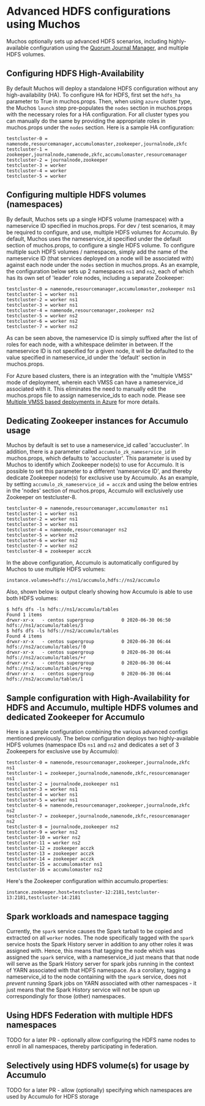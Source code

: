 # Advanced HDFS configurations using Muchos
Muchos optionally sets up advanced HDFS scenarios, including highly-available configuration using the [Quorum Journal Manager](https://hadoop.apache.org/docs/current/hadoop-project-dist/hadoop-hdfs/HDFSHighAvailabilityWithQJM.html), and multiple HDFS volumes.

## Configuring HDFS High-Availability
By default Muchos will deploy a standalone HDFS configuration without any high-availability (HA). To configure HA for HDFS, first set the `hdfs_ha` parameter to True in muchos.props. Then, when using `azure` cluster type, the Muchos `launch` step pre-populates the `nodes` section in muchos.props with the necessary roles for a HA configuration. For all cluster types you can manually do the same by providing the appropriate roles in muchos.props under the `nodes` section. Here is a sample HA configuration:
```
testcluster-0 = namenode,resourcemanager,accumulomaster,zookeeper,journalnode,zkfc
testcluster-1 = zookeeper,journalnode,namenode,zkfc,accumulomaster,resourcemanager
testcluster-2 = journalnode,zookeeper
testcluster-3 = worker
testcluster-4 = worker
testcluster-5 = worker
```

## Configuring multiple HDFS volumes (namespaces)
By default, Muchos sets up a single HDFS volume (namespace) with a nameservice ID specified in muchos.props. For dev / test scenarios, it may be required to configure, and use, multiple HDFS volumes for Accumulo.
By default, Muchos uses the nameservice_id specified under the default section of muchos.props, to configure a single HDFS volume. To configure multiple such HDFS volumes / namespaces, simply add the name of the nameservice ID (that services deployed on a node will be associated with) against each node under the `nodes` section in muchos.props. As an example, the configuration below sets up 2 namespaces `ns1` and `ns2`, each of which has its own set of 'leader' role nodes, including a separate Zookeeper:
```
testcluster-0 = namenode,resourcemanager,accumulomaster,zookeeper ns1
testcluster-1 = worker ns1
testcluster-2 = worker ns1
testcluster-3 = worker ns1
testcluster-4 = namenode,resourcemanager,zookeeper ns2
testcluster-5 = worker ns2
testcluster-6 = worker ns2
testcluster-7 = worker ns2
```
As can be seen above, the nameservice ID is simply suffixed after the list of roles for each node, with a whitespace delimiter in between. If the nameservice ID is not specified for a given node, it will be defaulted to the value specified in nameservice_id under the 'default' section in muchos.props.

For Azure based clusters, there is an integration with the "multiple VMSS" mode of deployment, wherein each VMSS can have a nameservice_id associated with it. This eliminates the need to manually edit the muchos.props file to assign nameservice_ids to each node. Please see [Multiple VMSS based deployments in Azure](./azure-multiple-vmss.md) for more details.

## Dedicating Zookeeper instances for Accumulo usage
Muchos by default is set to use a nameservice_id called 'accucluster'. In addition, there is a parameter called `accumulo_zk_nameservice_id` in muchos.props, which defaults to 'accucluster'. This parameter is used by Muchos to identify which Zookeeper node(s) to use for Accumulo. It is possible to set this parameter to a different 'nameservice ID', and thereby dedicate Zookeeper node(s) for exclusive use by Accumulo. As an example, by setting `accumulo_zk_nameservice_id = acczk` and using the below entries in the 'nodes' section of muchos.props, Accumulo will exclusively use Zookeeper on testcluster-8.
```
testcluster-0 = namenode,resourcemanager,accumulomaster ns1
testcluster-1 = worker ns1
testcluster-2 = worker ns1
testcluster-3 = worker ns1
testcluster-4 = namenode,resourcemanager ns2
testcluster-5 = worker ns2
testcluster-6 = worker ns2
testcluster-7 = worker ns2
testcluster-8 = zookeeper acczk
```
In the above configuration, Accumulo is automatically configured by Muchos to use multiple HDFS volumes:
```
instance.volumes=hdfs://ns1/accumulo,hdfs://ns2/accumulo
```
Also, shown below is output clearly showing how Accumulo is able to use both HDFS volumes:
```
$ hdfs dfs -ls hdfs://ns1/accumulo/tables
Found 1 items
drwxr-xr-x   - centos supergroup          0 2020-06-30 06:50 hdfs://ns1/accumulo/tables/3
$ hdfs dfs -ls hdfs://ns2/accumulo/tables
Found 4 items
drwxr-xr-x   - centos supergroup          0 2020-06-30 06:44 hdfs://ns2/accumulo/tables/!0
drwxr-xr-x   - centos supergroup          0 2020-06-30 06:44 hdfs://ns2/accumulo/tables/+r
drwxr-xr-x   - centos supergroup          0 2020-06-30 06:44 hdfs://ns2/accumulo/tables/+rep
drwxr-xr-x   - centos supergroup          0 2020-06-30 06:44 hdfs://ns2/accumulo/tables/1
```

## Sample configuration with High-Availability for HDFS and Accumulo, multiple HDFS volumes and dedicated Zookeeper for Accumulo
Here is a sample configuration combining the various advanced configs mentioned previously. The below configuration deploys two highly-available HDFS volumes (namespace IDs `ns1` and `ns2` and dedicates a set of 3 Zookeepers for exclusive use by Accumulo):
```
testcluster-0 = namenode,resourcemanager,zookeeper,journalnode,zkfc ns1
testcluster-1 = zookeeper,journalnode,namenode,zkfc,resourcemanager ns1
testcluster-2 = journalnode,zookeeper ns1
testcluster-3 = worker ns1
testcluster-4 = worker ns1
testcluster-5 = worker ns1
testcluster-6 = namenode,resourcemanager,zookeeper,journalnode,zkfc ns2
testcluster-7 = zookeeper,journalnode,namenode,zkfc,resourcemanager ns2
testcluster-8 = journalnode,zookeeper ns2
testcluster-9 = worker ns2
testcluster-10 = worker ns2
testcluster-11 = worker ns2
testcluster-12 = zookeeper acczk
testcluster-13 = zookeeper acczk
testcluster-14 = zookeeper acczk
testcluster-15 = accumulomaster ns1
testcluster-16 = accumulomaster ns2
```
Here's the Zookeeper configuration within accumulo.properties:
```
instance.zookeeper.host=testcluster-12:2181,testcluster-13:2181,testcluster-14:2181
```

## Spark workloads and namespace tagging
Currently, the `spark` service causes the Spark tarball to be copied and extracted on all `worker` nodes. The node specifically tagged with the `spark` service hosts the Spark History server in addition to any other roles it was assigned with. Hence, this means that tagging the node which was assigned the `spark` service, with a nameservice_id just means that that node will serve as the Spark History server for spark jobs running in the context of YARN associated with that HDFS namespace. As a corollary, tagging a nameservice_id to the node containing with the `spark` service, does not *prevent* running Spark jobs on YARN associated with other namespaces - it just means that the Spark History service will not be spun up correspondingly for those (other) namespaces.

## Using HDFS Federation with multiple HDFS namespaces
TODO for a later PR - optionally allow configuring the HDFS name nodes to enroll in all namespaces, thereby participating in federation.

## Selectively using HDFS volume(s) for usage by Accumulo
TODO for a later PR - allow (optionally) specifying which namespaces are used by Accumulo for HDFS storage
